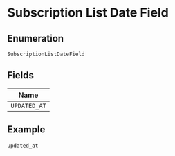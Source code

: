 
# Subscription List Date Field

## Enumeration

`SubscriptionListDateField`

## Fields

| Name |
|  --- |
| `UPDATED_AT` |

## Example

```
updated_at
```

